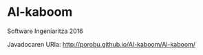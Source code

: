# Al-kaboom
Software Ingeniaritza 2016

Javadocaren URIa: http://porobu.github.io/Al-kaboom/Al-kaboom/
